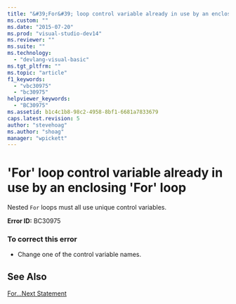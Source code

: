 ```yaml
---
title: "&#39;For&#39; loop control variable already in use by an enclosing &#39;For&#39; loop | Microsoft Docs"
ms.custom: ""
ms.date: "2015-07-20"
ms.prod: "visual-studio-dev14"
ms.reviewer: ""
ms.suite: ""
ms.technology: 
  - "devlang-visual-basic"
ms.tgt_pltfrm: ""
ms.topic: "article"
f1_keywords: 
  - "vbc30975"
  - "bc30975"
helpviewer_keywords: 
  - "BC30975"
ms.assetid: b1c4c1b8-98c2-4958-8bf1-6681a7833679
caps.latest.revision: 5
author: "stevehoag"
ms.author: "shoag"
manager: "wpickett"
---
```

# &#39;For&#39; loop control variable already in use by an enclosing &#39;For&#39; loop
Nested `For` loops must all use unique control variables.  
  
 **Error ID:** BC30975  
  
### To correct this error  
  
-   Change one of the control variable names.  
  
## See Also  
 [For...Next Statement](../../visual-basic/language-reference/statements/for-next-statement.md)